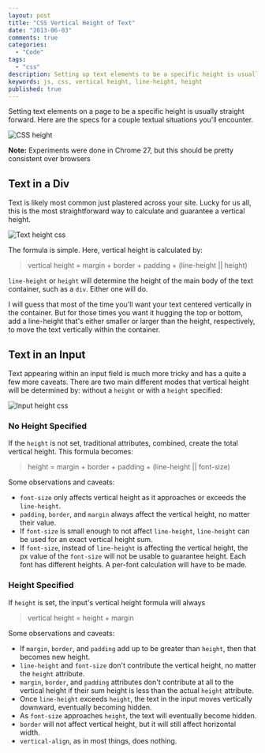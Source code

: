```yaml
---
layout: post
title: "CSS Vertical Height of Text"
date: "2013-06-03"
comments: true
categories:
  - "Code"
tags:
  - "css"
description: Setting up text elements to be a specific height is usually straight forward.  Here is the list of attributes that affect the height.
keywords: js, css, vertical height, line-height, height
published: true
---
```


Setting text elements on a page to be a specific height is usually straight forward.  Here are the specs for a couple textual situations you'll encounter.

![CSS height](http://i.imgur.com/hxw13Yp.png)

<!--more-->

**Note:** Experiments were done in Chrome 27, but this should be pretty consistent over browsers

## Text in a Div

Text is likely most common just plastered across your site.  Lucky for us all, this is the most straightforward way to calculate and guarantee a vertical height.

![Text height css](http://i.imgur.com/cy3HTWW.png)

The formula is simple.  Here, vertical height is calculated by:

> vertical height = margin + border + padding + (line-height || height)

`line-height` or `height` will determine the height of the main body of the text container, such as a `div`.  Either one will do.

I will guess that most of the time you'll want your text centered vertically in the container.  But for those times you want it hugging the top or bottom, add a line-height that's either smaller or larger than the height, respectively, to move the text vertically within the container.

## Text in an Input

Text appearing within an input field is much more tricky and has a quite a few more caveats.  There are two main different modes that vertical height will be determined by: without a `height` or with a `height` specified:

![Input height css](http://i.imgur.com/4UdHhF4.png)

### No Height Specified

If the `height` is not set, traditional attributes, combined, create the total vertical height.  This formula becomes:

> height = margin + border + padding + (line-height || font-size)

Some observations and caveats:

- `font-size` only affects vertical height as it approaches or exceeds the `line-height`.
- `padding`, `border`, and `margin` always affect the vertical height, no matter their value.
- If `font-size` is small enough to not affect `line-height`, `line-height` can be used for an exact vertical height sum.
- If `font-size`, instead of `line-height` is affecting the vertical height, the px value of the `font-size` will not be usable to guarantee height.  Each font has different heights.  A per-font calculation will have to be made.

### Height Specified

If `height` is set, the input's vertical height formula will always

> vertical height = height + margin

Some observations and caveats:

- If `margin`, `border`, and `padding` add up to be greater than `height`, then that becomes new height.
- `line-height` and `font-size` don't contribute the vertical height, no matter the `height` attribute.
- `margin`, `border`, and `padding` attributes don't contribute at all to the vertical height if their sum height is less than the actual `height` attribute.
- Once `line-height` exceeds `height`, the text in the input moves vertically downward, eventually becoming hidden.
- As `font-size` approaches `height`, the text will eventually become hidden.
- `border` will not affect vertical height, but it will still affect horizontal width.
- `vertical-align`, as in most things, does nothing.
